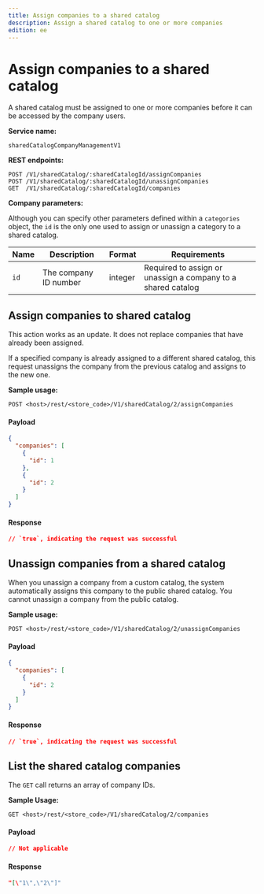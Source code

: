 ```yaml
---
title: Assign companies to a shared catalog
description: Assign a shared catalog to one or more companies
edition: ee
---
```


# Assign companies to a shared catalog

A shared catalog must be assigned to one or more companies before it can be accessed by the company users.

**Service name:**

`sharedCatalogCompanyManagementV1`

**REST endpoints:**

```terminal
POST /V1/sharedCatalog/:sharedCatalogId/assignCompanies
POST /V1/sharedCatalog/:sharedCatalogId/unassignCompanies
GET  /V1/sharedCatalog/:sharedCatalogId/companies
```

**Company parameters:**

<InlineAlert variant="info" slots="text"/>

Although you can specify other parameters defined within a `categories` object, the `id` is the only one used to assign or unassign a category to a shared catalog.

Name | Description | Format | Requirements
--- | --- | --- | ---
`id` | The company ID number | integer | Required to assign or unassign a company to a shared catalog

## Assign companies to shared catalog

This action works as an update. It does not replace companies that have already been assigned.

If a specified company is already assigned to a different shared catalog, this request unassigns the company from the previous catalog and assigns to the new one.

**Sample usage:**

`POST <host>/rest/<store_code>/V1/sharedCatalog/2/assignCompanies`

<CodeBlock slots="heading, code" repeat="2" languages="JSON, JSON" />

#### Payload

```json
{
  "companies": [
    {
      "id": 1
    },
    {
      "id": 2
    }
  ]
}
```

#### Response

```json
// `true`, indicating the request was successful
```

## Unassign companies from a shared catalog

When you unassign a company from a custom catalog, the system automatically assigns this company to the public shared catalog. You cannot unassign a company from the public catalog.

**Sample usage:**

`POST <host>/rest/<store_code>/V1/sharedCatalog/2/unassignCompanies`

<CodeBlock slots="heading, code" repeat="2" languages="JSON, JSON" />

#### Payload

```json
{
  "companies": [
    {
      "id": 2
    }
  ]
}
```

#### Response

```json
// `true`, indicating the request was successful
```

## List the shared catalog companies

The `GET` call returns an array of company IDs.

**Sample Usage:**

`GET <host>/rest/<store_code>/V1/sharedCatalog/2/companies`

<CodeBlock slots="heading, code" repeat="2" languages="JSON, JSON" />

#### Payload

```json
// Not applicable
```

#### Response

```json
"[\"1\",\"2\"]"
```
